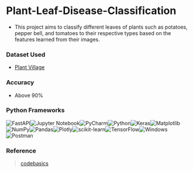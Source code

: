 # Plant-Leaf-Disease-Classification
- This project aims to classify different leaves of plants such as potatoes, pepper bell, and tomatoes to their respective types based on the features learned from their images.
### Dataset Used
- [Plant Village](https://www.kaggle.com/datasets/arjuntejaswi/plant-village?resource=download)
### Accuracy
- Above 90%
### Python Frameworks
![FastAPI](https://img.shields.io/badge/FastAPI-005571?style=for-the-badge&logo=fastapi)![Jupyter Notebook](https://img.shields.io/badge/jupyter-%23FA0F00.svg?style=for-the-badge&logo=jupyter&logoColor=white)![PyCharm](https://img.shields.io/badge/pycharm-143?style=for-the-badge&logo=pycharm&logoColor=black&color=black&labelColor=green)![Python](https://img.shields.io/badge/python-3670A0?style=for-the-badge&logo=python&logoColor=ffdd54)![Keras](https://img.shields.io/badge/Keras-%23D00000.svg?style=for-the-badge&logo=Keras&logoColor=white)![Matplotlib](https://img.shields.io/badge/Matplotlib-%23ffffff.svg?style=for-the-badge&logo=Matplotlib&logoColor=black)![NumPy](https://img.shields.io/badge/numpy-%23013243.svg?style=for-the-badge&logo=numpy&logoColor=white)![Pandas](https://img.shields.io/badge/pandas-%23150458.svg?style=for-the-badge&logo=pandas&logoColor=white)![Plotly](https://img.shields.io/badge/Plotly-%233F4F75.svg?style=for-the-badge&logo=plotly&logoColor=white)![scikit-learn](https://img.shields.io/badge/scikit--learn-%23F7931E.svg?style=for-the-badge&logo=scikit-learn&logoColor=white)![TensorFlow](https://img.shields.io/badge/TensorFlow-%23FF6F00.svg?style=for-the-badge&logo=TensorFlow&logoColor=white)![Windows](https://img.shields.io/badge/Windows-0078D6?style=for-the-badge&logo=windows&logoColor=white)![Postman](https://img.shields.io/badge/Postman-FF6C37?style=for-the-badge&logo=postman&logoColor=white)
### Reference
> [codebasics](https://www.youtube.com/watch?v=rdfbcdP75KI&list=PLeo1K3hjS3ut2o1ay5Dqh-r1kq6ZU8W0M&index=1)

